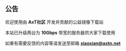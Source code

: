 ## 公告

欢迎使用由 **AxT社区** 开发并贡献的公益镜像下载站

本站已升级两台为 **10Gbps** 带宽的服务器供大家下载使用

如果有需要反馈的内容等请发送至邮箱 **xiaoxian@axtn.net**